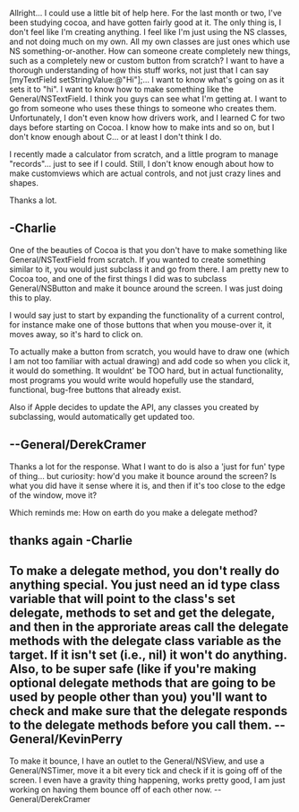 Allright... I could use a little bit of help here.  For the last month or two, I've been studying cocoa, and have gotten fairly good at it.  The only thing is, I don't feel like I'm creating anything.  I feel like I'm just using the NS classes, and not doing much on my own.  All my own classes are just ones which use NS something-or-another.  How can someone create completely new things, such as a completely new or custom button from scratch?  I want to have a thorough understanding of how this stuff works, not just that I can say [myTextField setStringValue:@"Hi"];... I want to know what's going on as it sets it to "hi".  I want to know how to make something like the General/NSTextField.  I think you guys can see what I'm getting at.  I want to go from someone who uses these things to someone who creates them.  Unfortunately, I don't even know how drivers work, and I learned C for two days before starting on Cocoa.  I know how to make ints and so on, but I don't know enough about C... or at least I don't think I do.

I recently made a calculator from scratch, and a little program to manage "records"... just to see if I could.  Still, I don't know enough about how to make customviews which are actual controls, and not just crazy lines and shapes.

Thanks a lot.

-Charlie
----
One of the beauties of Cocoa is that you don't have to make something like General/NSTextField from scratch.  If you wanted to create something similar to it, you would just subclass it and go from there.  I am pretty new to Cocoa too, and one of the first things I did was to subclass General/NSButton and make it bounce around the screen.  I was just doing this to play.

I would say just to start by expanding the functionality of a current control, for instance make one of those buttons that when you mouse-over it, it moves away, so it's hard to click on.

To actually make a button from scratch, you would have to draw one (which I am not too familiar with actual drawing) and add code so when you click it, it would do something.  It wouldnt' be TOO hard, but in actual functionality, most programs you would write would hopefully use the standard, functional, bug-free buttons that already exist.

Also if Apple decides to update the API, any classes you created by subclassing, would automatically get updated too.

--General/DerekCramer
----
Thanks a lot for the response.  What I want to do is also a 'just for fun' type of thing... but curiosity: how'd you make it bounce around the screen?  Is what you did have it sense where it is, and then if it's too close to the edge of the window, move it?

Which reminds me: How on earth do you make a delegate method?

thanks again
-Charlie
----
To make a delegate method, you don't really do anything special. You just need an id type class variable that will point to the class's set delegate, methods to set and get the delegate, and then in the approriate areas call the delegate methods with the delegate class variable as the target. If it isn't set (i.e., nil) it won't do anything. Also, to be super safe (like if you're making optional delegate methods that are going to be used by people other than you) you'll want to check and make sure that the delegate responds to the delegate methods before you call them. --General/KevinPerry
----
To make it bounce, I have an outlet to the General/NSView, and use a General/NSTimer, move it a bit every tick and check if it is going off of the screen.  I even have a gravity thing happening, works pretty good, I am just working on having them bounce off of each other now.
--General/DerekCramer